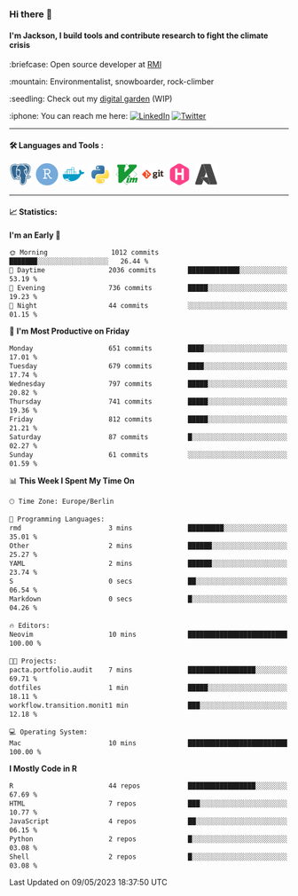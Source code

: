### Hi there :wave:
#### I'm Jackson, I build tools and contribute research to fight the climate crisis
<p> :briefcase: Open source developer at <a href="https://rmi.org/" alt="RMI">RMI</a></p>
<p> :mountain: Environmentalist, snowboarder, rock-climber</p>
<p> :seedling: Check out my <a href="https://jdhoffa.github.io/" alt="digital garden">digital garden</a> (WIP) </p>

<p>
:iphone: You can reach me here:
<a href="https://www.linkedin.com/in/jackson-hoffart/"><img src="https://img.shields.io/badge/LinkedIn-0A66C2?logo=linkedin&logoColor=fff&style=flat-square" alt="LinkedIn"/></a>
<a href="https://twitter.com/jdhoffart"><img src="https://img.shields.io/badge/Twitter-1D9BF0?logo=twitter&logoColor=fff&style=flat-square" alt="Twitter"/></a>
</p>

---

#### :hammer_and_wrench: Languages and Tools :
<div>
 <a href="https://www.postgresql.org/"><img src="https://github.com/devicons/devicon/blob/master/icons/postgresql/postgresql-plain.svg" title="postgresql" **alt="postgresql" width="40" height="40"/></a>&nbsp;
 <a href="https://posit.co/downloads/"><img src="https://github.com/devicons/devicon/blob/master/icons/rstudio/rstudio-plain.svg" title="rstudio" **alt="RStudio" width="40" height="40"/></a>&nbsp;
 <a href="https://www.docker.com/"><img src="https://github.com/devicons/devicon/blob/master/icons/docker/docker-plain.svg" title="docker" **alt="docker" width="40" height="40"/></a>&nbsp;
 <a href="https://www.python.org/"><img src="https://github.com/devicons/devicon/blob/master/icons/python/python-original.svg" title="python" **alt="python" width="40" height="40"/></a>&nbsp; 
 <a href="https://www.vim.org/"><img src="https://github.com/devicons/devicon/blob/master/icons/vim/vim-plain.svg" title="vim" **alt="vim" width="40" height="40"/></a>&nbsp;
 <a href="https://git-scm.com/"><img src="https://github.com/devicons/devicon/blob/master/icons/git/git-original-wordmark.svg" title="git" **alt="git" width="40" height="40"/></a>&nbsp;
 <a href="https://gohugo.io/"><img src="https://github.com/devicons/devicon/blob/master/icons/hugo/hugo-plain.svg" title="hugo" **alt="hugo" width="40" height="40"/></a>&nbsp;
 <a href="https://azure.microsoft.com/"><img src="https://github.com/devicons/devicon/blob/master/icons/azure/azure-plain.svg" title="azure" **alt="azure" width="40" height="40"/></a>
</div>

---
  
  

#### :chart_with_upwards_trend: Statistics:

 
<!--START_SECTION:waka-->
**I'm an Early 🐤** 

```text
🌞 Morning                1012 commits        ███████░░░░░░░░░░░░░░░░░░   26.44 % 
🌆 Daytime                2036 commits        █████████████░░░░░░░░░░░░   53.19 % 
🌃 Evening                736 commits         █████░░░░░░░░░░░░░░░░░░░░   19.23 % 
🌙 Night                  44 commits          ░░░░░░░░░░░░░░░░░░░░░░░░░   01.15 % 
```
📅 **I'm Most Productive on Friday** 

```text
Monday                   651 commits         ████░░░░░░░░░░░░░░░░░░░░░   17.01 % 
Tuesday                  679 commits         ████░░░░░░░░░░░░░░░░░░░░░   17.74 % 
Wednesday                797 commits         █████░░░░░░░░░░░░░░░░░░░░   20.82 % 
Thursday                 741 commits         █████░░░░░░░░░░░░░░░░░░░░   19.36 % 
Friday                   812 commits         █████░░░░░░░░░░░░░░░░░░░░   21.21 % 
Saturday                 87 commits          █░░░░░░░░░░░░░░░░░░░░░░░░   02.27 % 
Sunday                   61 commits          ░░░░░░░░░░░░░░░░░░░░░░░░░   01.59 % 
```


📊 **This Week I Spent My Time On** 

```text
🕑︎ Time Zone: Europe/Berlin

💬 Programming Languages: 
rmd                      3 mins              █████████░░░░░░░░░░░░░░░░   35.01 % 
Other                    2 mins              ██████░░░░░░░░░░░░░░░░░░░   25.27 % 
YAML                     2 mins              ██████░░░░░░░░░░░░░░░░░░░   23.74 % 
S                        0 secs              ██░░░░░░░░░░░░░░░░░░░░░░░   06.54 % 
Markdown                 0 secs              █░░░░░░░░░░░░░░░░░░░░░░░░   04.26 % 

🔥 Editors: 
Neovim                   10 mins             █████████████████████████   100.00 % 

🐱‍💻 Projects: 
pacta.portfolio.audit    7 mins              █████████████████░░░░░░░░   69.71 % 
dotfiles                 1 min               █████░░░░░░░░░░░░░░░░░░░░   18.11 % 
workflow.transition.monit1 min               ███░░░░░░░░░░░░░░░░░░░░░░   12.18 % 

💻 Operating System: 
Mac                      10 mins             █████████████████████████   100.00 % 
```

**I Mostly Code in R** 

```text
R                        44 repos            █████████████████░░░░░░░░   67.69 % 
HTML                     7 repos             ███░░░░░░░░░░░░░░░░░░░░░░   10.77 % 
JavaScript               4 repos             ██░░░░░░░░░░░░░░░░░░░░░░░   06.15 % 
Python                   2 repos             █░░░░░░░░░░░░░░░░░░░░░░░░   03.08 % 
Shell                    2 repos             █░░░░░░░░░░░░░░░░░░░░░░░░   03.08 % 
```




 Last Updated on 09/05/2023 18:37:50 UTC
<!--END_SECTION:waka-->
